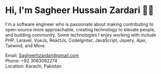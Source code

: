 # Hi, I'm Sagheer Hussain Zardari 👋🏾


I'm a software engineer who is passionate about making contributing to open-source more approachable, creating technology to elevate people, and building community. Some technologies I enjoy working with include PHP, Laravel, VueJs, ReactJs, CodeIgniter, JavaScript, Jquery, Ajax, Tailwind, and More.

Email: Sagheerhzardari@gmail.com<br>
Phone: +92 3063092274<br>
Location: Karachi, Pakistan
